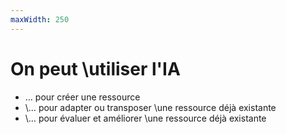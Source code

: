 ```yaml
---
maxWidth: 250
---
```


# On peut \\utiliser l'IA

- … pour créer une ressource
- \\… pour adapter ou transposer \\une ressource déjà existante
- \\… pour évaluer et améliorer \\une ressource déjà existante